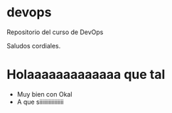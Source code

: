 # devops
Repositorio del curso de DevOps

Saludos cordiales.

# Holaaaaaaaaaaaaa que tal

+ Muy bien con Okal
+ A que siiiiiiiiiiiiiiii
